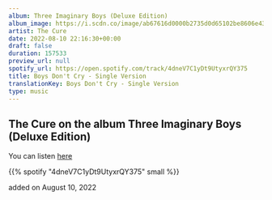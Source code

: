 ```yaml
---
album: Three Imaginary Boys (Deluxe Edition)
album_image: https://i.scdn.co/image/ab67616d0000b2735d0d65102be8606e439e54cc
artist: The Cure
date: 2022-08-10 22:16:30+00:00
draft: false
duration: 157533
preview_url: null
spotify_url: https://open.spotify.com/track/4dneV7C1yDt9UtyxrQY375
title: Boys Don't Cry - Single Version
translationKey: Boys Don't Cry - Single Version
type: music
---
```


## The Cure on the album Three Imaginary Boys (Deluxe Edition)

You can listen [here](https://open.spotify.com/track/4dneV7C1yDt9UtyxrQY375)

{{% spotify "4dneV7C1yDt9UtyxrQY375" small %}}

added on August 10, 2022